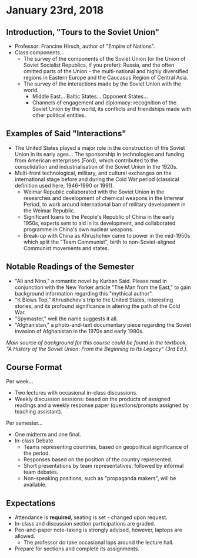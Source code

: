 January 23rd, 2018
==================

Introduction, "Tours to the Soviet Union"
-----------------------------------------

- Professor: Francine Hirsch, author of "Empire of Nations".
- Class components...
    - The survey of the components of the Soviet Union (or the Union of
      Soviet Socialist Republics, if you prefer): Russia, and the often
      omitted parts of the Union - the multi-national and highly diversified
      regions in Eastern Europe and the Caucasus Region of Central Asia.
    - The survey of the interactions made by the Soviet Union with the world.
        - Middle East... Baltic States... Opponent States...
        - Channels of engagement and diplomacy: recognition of the Soviet
          Union by the world, its conflicts and friendships made with other
          political entities.

Examples of Said "Interactions"
-------------------------------

- The United States played a major role in the construction of the Soviet Union
  in its early ages... The sponsorship in technologies and funding from
  American enterprises (Ford), which contributed to the consolidation and
  industrialisation of the Soviet Union in the 1920s.
- Multi-front technological, military, and cultural exchanges on the
  international stage before and during the Cold War period (classical
  definition used here, 1946-1990 or 1991).
    - Weimar Republic collaborated with the Soviet Union in the
      researches and development of chemical weapons in the Interwar Period,
      to work around international ban of military development in the Weimar
      Republic.
    - Significant loans to the People's Republic of China in the early 1950s,
      experts sent to aid in its development, and collaborated programme in
      China's own nuclear weapons.
    - Break-up with China as Khrushchev came to power in the mid-1950s which
      split the "Team Communist", birth to non-Soviet-aligned Communist
      movements and states.

Notable Readings of the Semester
--------------------------------

- "Ali and Nino," a romantic novel by Kurban Said. Please read in conjunction
  with the New Yorker article "The Man from the East," to gain background
  information regarding this "mythical author".
- "K Blows Top," Khrushchev's trip to the United States, interesting stories,
  and its profound significance in altering the path of the Cold War.
- "Spymaster," well the name suggests it all.
- "Afghanistan," a photo-and-text documentary piece regarding the Soviet
  invasion of Afghanistan in the 1970s and early 1980s.

*Main source of background for this course could be found in the textbook,
"A History of the Soviet Union: From the Beginning to Its Legacy" (3rd Ed.).*

Course Format
-------------

Per week...

- Two lectures with occasional in-class discussions.
- Weekly discussion sessions: based on the products of assigned readings and
  a weekly response paper (questions/prompts assigned by teaching assistant).

Per semester...

- One midterm and one final.
- In-class Debate.
    - Teams representing countries, based on geopolitical significance of
      the period.
    - Responses based on the position of the country represented.
    - Short presentations by team representatives, followed by informal
      team debates.
    - Non-speaking positions, such as "propaganda makers", will be available.

Expectations
------------

- Attendance is **required**, seating is set - changed upon request.
- In-class and discussion section participations are graded.
- Pen-and-paper note-taking is strongly advised, however, laptops are allowed.
    - The professor do take occasional laps around the lecture hall.
- Prepare for sections and complete its assignments.


